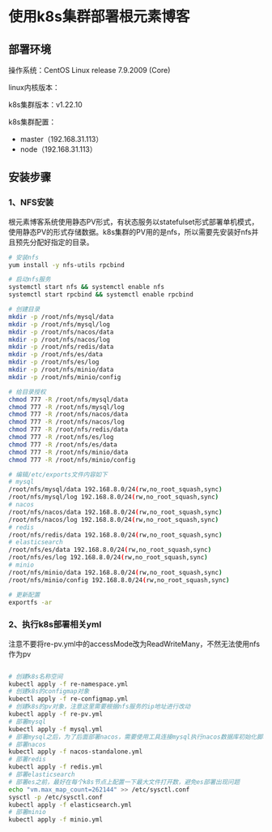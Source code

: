 # 使用k8s集群部署根元素博客

## 部署环境

操作系统：CentOS Linux release 7.9.2009 (Core)

linux内核版本：

k8s集群版本：v1.22.10

k8s集群配置：

* master（192.168.31.113）
* node（192.168.31.113）

## 安装步骤

### 1、NFS安装

根元素博客系统使用静态PV形式，有状态服务以statefulset形式部署单机模式，使用静态PV的形式存储数据。k8s集群的PV用的是nfs，所以需要先安装好nfs并且预先分配好指定的目录。

```bash
# 安装nfs
yum install -y nfs-utils rpcbind

# 启动nfs服务
systemctl start nfs && systemctl enable nfs
systemctl start rpcbind && systemctl enable rpcbind

# 创建目录
mkdir -p /root/nfs/mysql/data
mkdir -p /root/nfs/mysql/log
mkdir -p /root/nfs/nacos/data
mkdir -p /root/nfs/nacos/log
mkdir -p /root/nfs/redis/data
mkdir -p /root/nfs/es/data
mkdir -p /root/nfs/es/log
mkdir -p /root/nfs/minio/data
mkdir -p /root/nfs/minio/config

# 给目录授权
chmod 777 -R /root/nfs/mysql/data
chmod 777 -R /root/nfs/mysql/log
chmod 777 -R /root/nfs/nacos/data
chmod 777 -R /root/nfs/nacos/log
chmod 777 -R /root/nfs/redis/data
chmod 777 -R /root/nfs/es/log
chmod 777 -R /root/nfs/es/data
chmod 777 -R /root/nfs/minio/data
chmod 777 -R /root/nfs/minio/config

# 编辑/etc/exports文件内容如下
# mysql
/root/nfs/mysql/data 192.168.8.0/24(rw,no_root_squash,sync)
/root/nfs/mysql/log 192.168.8.0/24(rw,no_root_squash,sync)
# nacos
/root/nfs/nacos/data 192.168.8.0/24(rw,no_root_squash,sync)
/root/nfs/nacos/log 192.168.8.0/24(rw,no_root_squash,sync)
# redis
/root/nfs/redis/data 192.168.8.0/24(rw,no_root_squash,sync)
# elasticsearch
/root/nfs/es/data 192.168.8.0/24(rw,no_root_squash,sync)
/root/nfs/es/log 192.168.8.0/24(rw,no_root_squash,sync)
# minio
/root/nfs/minio/data 192.168.8.0/24(rw,no_root_squash,sync)
/root/nfs/minio/config 192.168.8.0/24(rw,no_root_squash,sync)

# 更新配置
exportfs -ar

```

### 2、执行k8s部署相关yml

注意不要将re-pv.yml中的accessMode改为ReadWriteMany，不然无法使用nfs作为pv

```bash

# 创建k8s名称空间
kubectl apply -f re-namespace.yml
# 创建k8s的configmap对象
kubectl apply -f re-configmap.yml
# 创建k8s的pv对象，注意这里需要根据nfs服务的ip地址进行改动
kubectl apply -f re-pv.yml
# 部署mysql
kubectl apply -f mysql.yml
# 部署mysql之后，为了后面部署nacos，需要使用工具连接mysql执行nacos数据库初始化脚本
# 部署nacos
kubectl apply -f nacos-standalone.yml
# 部署redis
kubectl apply -f redis.yml
# 部署elasticsearch
# 部署es之前，最好在每个k8s节点上配置一下最大文件打开数，避免es部署出现问题
echo "vm.max_map_count=262144" >> /etc/sysctl.conf
sysctl -p /etc/sysctl.conf
kubectl apply -f elasticsearch.yml
# 部署minio
kubectl apply -f minio.yml

```
